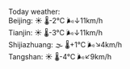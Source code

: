Today weather:  
Beijing: ☀️   🌡️-2°C 🌬️↓11km/h  
Tianjin: ☀️   🌡️-3°C 🌬️↓11km/h  
Shijiazhuang: 🌫  🌡️+1°C 🌬️↘4km/h  
Tangshan: ☀️   🌡️-4°C 🌬️↙9km/h  
